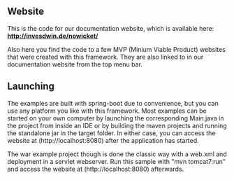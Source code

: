 ## Website

This is the code for our documentation website, which is available here: **http://invesdwin.de/nowicket/**

Also here you find the code to a few MVP (Minium Viable Product) websites that were created with this framework. They are also linked to in our documentation website from the top menu bar.

## Launching

The examples are built with spring-boot due to convenience, but you can use any platform you like with this framework. Most examples can be started on your own computer by launching the corresponding Main.java in the project from inside an IDE or by building the maven projects and running the standalone jar in the target folder. In either case, you can access the website at (http://localhost:8080) after the application has started.

The war example project though is done the classic way with a web.xml and deployment in a servlet webserver. Run this sample with "mvn tomcat7:run" and access the website at (http://localhost:8080) afterwards.
